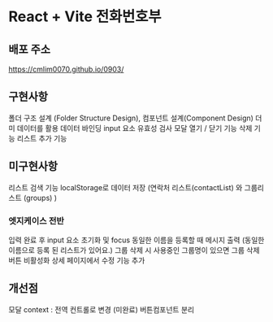 # React + Vite 전화번호부

## 배포 주소
https://cmlim0070.github.io/0903/

## 구현사항
폴더 구조 설계 (Folder Structure Design), 
컴포넌트 설계(Component Design)
더미 데이터를 활용
데이터 바인딩
input 요소 유효성 검사
모달 열기 / 닫기 기능
삭제 기능
리스트 추가 기능 

## 미구현사항
리스트 검색 기능
localStorage로 데이터 저장 (연락처 리스트(contactList) 와 그룹리스트 (groups) )

### 엣지케이스 전반
입력 완료 후 input 요소 초기화 및 focus
동일한 이름을 등록할 때 메시지 출력 (동일한 이름으로 등록 된 리스트가 있어요.)
그룹 삭제 시 사용중인 그룹명이 있으면 그룹 삭제 버튼 비활성화
상세 페이지에서 수정 기능 추가

## 개선점
모달 context : 전역 컨트롤로 변경 (미완료)
버튼컴포넌트 분리
